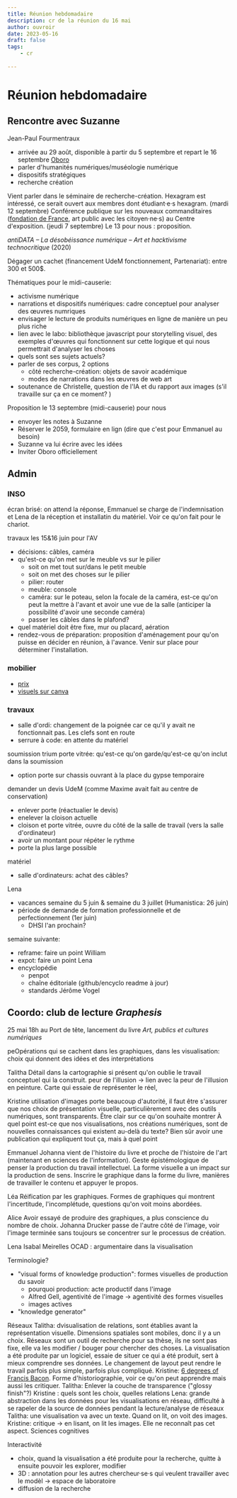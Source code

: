 ```yaml
---
title: Réunion hebdomadaire
description: cr de la réunion du 16 mai
author: ouvroir
date: 2023-05-16
draft: false
tags:
    - cr
    
---
```

# Réunion hebdomadaire

## Rencontre avec Suzanne

Jean-Paul Fourmentraux
- arrivée au 29 août, disponible à partir du 5 septembre et repart le 16 septembre
[Oboro](http://www.oboro.net)
- parler d'humanités numériques/muséologie numérique
- dispositifs stratégiques
- recherche création

Vient parler dans le séminaire de recherche-création. Hexagram est intéressé, ce serait ouvert aux membres dont étudiant·e·s hexagram. (mardi 12 septembre)
Conférence publique sur les nouveaux commanditaires ([fondation de France](https://www.fondationdefrance.org/fr/cat-culture-et-creation/l-action-nouveaux-commanditaires), art public avec les citoyen·ne·s) au Centre d'exposition. (jeudi 7 septembre)
Le 13 pour nous : proposition.

*antiDATA – La désobéissance numérique – Art et hacktivisme technocritique* (2020)

Dégager un cachet (financement UdeM fonctionnement, Partenariat): entre 300 et 500$.


Thématiques pour le midi-causerie:
- activisme numérique
- narrations et dispositifs numériques: cadre conceptuel pour analyser des œuvres numriques
- envisager le lecture de produits numériques en ligne de manière un peu plus riche
- lien avec le labo: bibliothèque javascript pour storytelling visuel, des exemples d'œuvres qui fonctionnent sur cette logique et qui nous permettrait d'analyser les choses
- quels sont ses sujets actuels? 
- parler de ses corpus, 2 options
    - côté recherche-création: objets de savoir académique
    - modes de narrations dans les œuvres de web art
- soutenance de Christelle, question de l'IA et du rapport aux images (s'il travaille sur ça en ce moment? )

Proposition le 13 septembre (midi-causerie) pour nous

- envoyer les notes à Suzanne
- Réserver le 2059, formulaire en lign (dire que c'est pour Emmanuel au besoin)
- Suzanne va lui écrire avec les idées 
- Inviter Oboro officiellement


## Admin

### INSO
écran brisé: on attend la réponse, Emmanuel se charge de l'indemnisation et Lena de la réception et installatin du matériel. Voir ce qu'on fait pour le chariot.

travaux les 15&16 juin pour l'AV
- décisions: câbles, caméra
- qu'est-ce qu'on met sur le meuble vs sur le pilier
    - soit on met tout sur/dans le petit meuble
    - soit on met des choses sur le pilier
    - pilier: router 
    - meuble: console
    - caméra: sur le poteau, selon la focale de la caméra, est-ce qu'on peut la mettre à l'avant et avoir une vue de la salle (anticiper la possibilité d'avoir une seconde caméra)
    - passer les câbles dans le plafond? 
- quel matériel doit être fixe, mur ou placard, aération
- rendez-vous de préparation: proposition d'aménagement pour qu'on puisse en décider en réunion, à l'avance. Venir sur place pour déterminer l'installation.


### mobilier
- [prix](https://docs.google.com/spreadsheets/d/1AjO9DI-AfkLCVhrdP3BgAPPNSaD6iuGE4PIsBBazFt0/edit#gid=702676298)
- [visuels sur canva](https://www.canva.com/design/DAFQ6RvE8yA/uNW5vvRlXvvX4EKlBS5dEw/edit?analyticsCorrelationId=875334f2-6d91-4f0a-aee8-f9c1d6d6788e)
  
    
### travaux
- salle d'ordi: changement de la poignée car ce qu'il y avait ne fonctionnait pas. Les clefs sont en route 
- serrure à code: en attente du matériel

soumission trium porte vitrée: qu'est-ce qu'on garde/qu'est-ce qu'on inclut dans la soumission
- option porte sur chassis ouvrant à la place du gypse temporaire

demander un devis UdeM (comme Maxime avait fait au centre de conservation)
- enlever porte (réactualier le devis)
- enelever la cloison actuelle
- cloison et porte vitrée, ouvre du côté de la salle de travail (vers la salle d'ordinateur)
- avoir un montant pour répéter le rythme
- porte la plus large possible

matériel
- salle d'ordinateurs: achat des câbles? 


Lena
- vacances semaine du 5 juin & semaine du 3 juillet (Humanistica: 26 juin)
- période de demande de formation professionnelle et de perfectionnement (1er juin)
    - DHSI l'an prochain? 

semaine suivante: 
- reframe: faire un point William
- expot: faire un point Lena
- encyclopédie
    - penpot
    - chaîne éditoriale (github/encyclo readme à jour)
    - standards
    Jérôme Vogel

## Coordo: club de lecture *Graphesis*

25 mai 18h au Port de tête, lancement du livre *Art, publics et cultures numériques*

peOpérations qui se cachent dans les graphiques, dans les visualisation: choix qui donnent des idées et des interprétations

Talitha
Détail dans la cartographie si présent qu'on oublie le travail conceptuel qui la construit.
peur de l'illusion → lien avec la peur de l'illusion en peinture. Carte qui essaie de représenter le réel, 

Kristine
utilisation d'images porte beaucoup d'autorité, il faut être s'assurer que nos choix de présentation visuelle, particulièrement avec des outils numériques, sont transparents. Être clair sur ce qu'on souhaite montrer
À quel point est-ce que nos visualisations, nos créations numériques, sont de nouvelles connaissances qui existent au-delà du texte? Bien sûr avoir une publication qui expliquent tout ça, mais à quel point 

Emmanuel
Johanna vient de l'histoire du livre et proche de l'histoire de l'art (maintenant en sciences de l'information). Geste épistémologique de penser la production du travail intellectuel. La forme visuelle a un impact sur la production de sens.
Inscrire le graphique dans la forme du livre, manières de travailler le contenu et appuyer le propos.

Léa
Réification par les graphiques. Formes de graphiques qui montrent l'incertitude, l'incomplétude, questions qu'on voit moins abordées.

Alice
Avoir essayé de produire des graphiques, a plus conscience du nombre de choix.
Johanna Drucker passe de l'autre côté de l'image, voir l'image terminée sans toujours se concentrer sur le processus de création.

Lena
Isabal Meirelles OCAD : argumentaire dans la visualisation




Terminologie? 
- "visual forms of knowledge production": formes visuelles de production du savoir
    - pourquoi production: acte productif dans l'image
    - Alfred Gell, agentivité de l'image → agentivité des formes visuelles
    - images actives
- "knowledge generator"

Réseaux 
Talitha: dvisualisation de relations, sont établies avant la représentation visuelle. Dimensions spatiales sont mobiles, donc il y a un choix. Réseaux sont un outil de recherche pour sa thèse, ils ne sont pas fixe, elle va les modifier / bouger pour chercher des choses. La visualisation a été produite par un logiciel, essaie de situer ce qui a été produit, sert à mieux comprendre ses données. Le changement de layout peut rendre le travail parfois plus simple, parfois plus compliqué.
Kristine: [6 degrees of Francis Bacon](http://www.sixdegreesoffrancisbacon.com/?ids=10000473&min_confidence=60&type=network). Forme d'historiographie, voir ce qu'on peut apprendre mais aussi les critiquer. 
Talitha: Enlever la couche de transparence ("glossy finish"?)
Kristine : quels sont les choix, quelles relations
Lena: grande abstraction dans les données pour les visualisations en réseau, difficulté à se rapeler de la source de données pendant la lecture/analyse de réseaux
Talitha: une visualisation va avec un texte. Quand on lit, on voit des images.
Kristine: critique → en lisant, on lit les images. Elle ne reconnaît pas cet aspect. Sciences cognitives

Interactivité
- choix, quand la visualisation a été produite pour la recherche, quitte à ensuite pouvoir les explorer, modifier
- 3D : annotation pour les autres chercheur·se·s qui veulent travailler avec le modèl → espace de laboratoire
- diffusion de la recherche